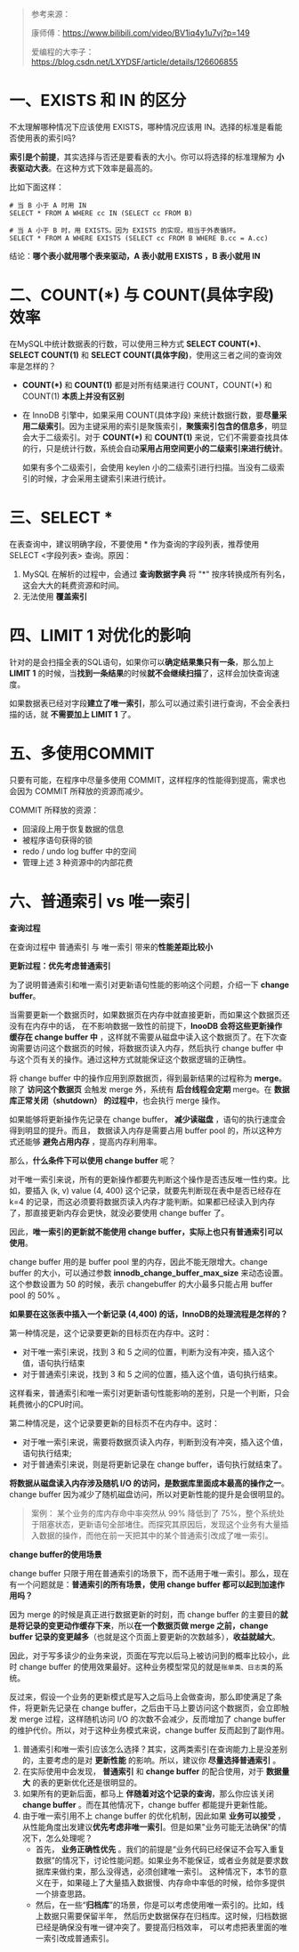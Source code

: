 > 参考来源：
>
> 康师傅：https://www.bilibili.com/video/BV1iq4y1u7vj?p=149
>
> 爱编程的大李子：https://blog.csdn.net/LXYDSF/article/details/126606855

# 一、EXISTS 和 IN 的区分

不太理解哪种情况下应该使用 EXISTS，哪种情况应该用 IN。选择的标准是看能否使用表的索引吗?

**索引是个前提**，其实选择与否还是要看表的大小。你可以将选择的标准理解为 **小表驱动大表**。在这种方式下效率是最高的。

比如下面这样：

```mysql
# 当 B 小于 A 时用 IN
SELECT * FROM A WHERE cc IN (SELECT cc FROM B)

# 当 A 小于 B 时，用 EXISTS。因为 EXISTS 的实现，相当于外表循环。
SELECT * FROM A WHERE EXISTS (SELECT cc FROM B WHERE B.cc = A.cc)
```

结论：**哪个表小就用哪个表来驱动，A 表小就用 EXISTS ，B 表小就用 IN**

# 二、COUNT(*) 与 COUNT(具体字段) 效率

在MySQL中统计数据表的行数，可以使用三种方式 **SELECT COUNT(*)**、**SELECT COUNT(1)** 和 **SELECT COUNT(具体字段)**，使用这三者之间的查询效率是怎样的？

- **COUNT(*)** 和 **COUNT(1)** 都是对所有结果进行 COUNT，COUNT(*) 和 COUNT(1) **本质上并没有区别**

- 在 InnoDB 引擎中，如果采用 COUNT(具体字段) 来统计数据行数，要**尽量采用二级索引**。因为主键采用的索引是聚簇索引，**聚簇索引包含的信息多**，明显会大于二级索引。对于 **COUNT(*)** 和 **COUNT(1)** 来说，它们不需要查找具体的行，只是统计行数，系统会自动**采用占用空间更小的二级索引来进行统计**。

  如果有多个二级索引，会使用 keylen 小的二级索引进行扫描。当没有二级索引的时候，才会采用主键索引来进行统计。

# 三、SELECT *

在表查询中，建议明确字段，不要使用 * 作为查询的字段列表，推荐使用 SELECT <字段列表> 查询。原因：

1. MySQL 在解析的过程中，会通过 **查询数据字典** 将 "*" 按序转换成所有列名，这会大大的耗费资源和时间。
2. 无法使用 **覆盖索引**

# 四、LIMIT 1 对优化的影响

针对的是会扫描全表的SQL语句，如果你可以**确定结果集只有一条**，那么加上 **LIMIT 1** 的时候，当**找到一条结果**的时候**就不会继续扫描**了，这样会加快查询速度。

如果数据表已经对字段**建立了唯一索引**，那么可以通过索引进行查询，不会全表扫描的话，就 **不需要加上 LIMIT 1** 了。

# 五、多使用COMMIT

只要有可能，在程序中尽量多使用 COMMIT，这样程序的性能得到提高，需求也会因为 COMMIT 所释放的资源而减少。

COMMIT 所释放的资源：

- 回滚段上用于恢复数据的信息
- 被程序语句获得的锁
- redo / undo log buffer 中的空间
- 管理上述 3 种资源中的内部花费

# 六、普通索引 vs 唯一索引

**查询过程**

在查询过程中 普通索引 与 唯一索引 带来的**性能差距比较小**

**更新过程：优先考虑普通索引**

为了说明普通索引和唯一索引对更新语句性能的影响这个问题，介绍一下 **change buffer**。

当需要更新一个数据页时，如果数据页在内存中就直接更新，而如果这个数据页还没有在内存中的话， 在不影响数据一致性的前提下，**InooDB 会将这些更新操作缓存在 change buffer 中** ，这样就不需要从磁盘中读入这个数据页了。在下次查询需要访问这个数据页的时候，将数据页读入内存，然后执行 change buffer 中与这个页有关的操作。通过这种方式就能保证这个数据逻辑的正确性。

将 change buffer 中的操作应用到原数据页，得到最新结果的过程称为 **merge**。除了 **访问这个数据页** 会触发 merge 外，系统有 **后台线程会定期** merge。在 **数据库正常关闭（shutdown） 的过程中**，也会执行 merge 操作。

如果能够将更新操作先记录在 change buffer， **减少读磁盘** ，语句的执行速度会得到明显的提升。而且， 数据读入内存是需要占用 buffer pool 的，所以这种方式还能够 **避免占用内存** ，提高内存利用率。

那么，**什么条件下可以使用 change buffer** 呢？

对干唯一索引来说，所有的更新操作都要先判断这个操作是否违反唯一性约束。比如，要插入 (k, v) value (4, 400) 这个记录，就要先判断现在表中是否已经存在 k=4 的记录，而这必须要将数据页读入内存才能判断。如果都已经读入到内存了，那直接更新内存会更快，就没必要使用 change buffer 了。

因此，**唯一索引的更新就不能使用 change buffer，实际上也只有普通索引可以使用**。

change buffer 用的是 buffer pool 里的内存，因此不能无限增大。change buffer 的大小，可以通过参数 **innodb_change_buffer_max_size**  来动态设置。这个参数设置为 50 的时候，表示 changebuffer 的大小最多只能占用 buffer pool 的 50% 。

**如果要在这张表中插入一个新记录 (4,400) 的话，InnoDB的处理流程是怎样的？**

第一种情况是，这个记录要更新的目标页在内存中。这时：

- 对干唯一索引来说，找到 3 和 5 之间的位置，判断为没有冲突，插入这个值，语句执行结束
- 对于普通索引来说，找到 3 和 5 之间的位置，插入这个值，语句执行结束。

这样看来，普通索引和唯一索引对更新语句性能影响的差别，只是一个判断，只会耗费微小的CPU时间。

第二种情况是，这个记录要更新的目标页不在内存中。这时：

- 对于唯一索引来说，需要将数据页读入内存，判断到没有冲突，插入这个值，语句执行结束;
- 对于普通索引来说，则是将更新记录在 change buffer，语句执行就结束了。

**将数据从磁盘读入内存涉及随机 I/O 的访问，是数据库里面成本最高的操作之一**。change buffer 因为减少了随机磁盘访问，所以对更新性能的提升是会很明显的。

> 案例：
> 某个业务的库内存命中率突然从 99% 降低到了 75%，整个系统处于阻塞状态，更新语句全部堵住。而探究其原因后，发现这个业务有大量插入数据的操作，而他在前一天把其中的某个普通索引改成了唯一索引。

**change buffer的使用场景**

change buffer 只限于用在普通索引的场景下，而不适用于唯一索引。那么，现在有一个问题就是：**普通索引的所有场景，使用 change buffer 都可以起到加速作用吗？**

因为 merge 的时候是真正进行数据更新的时刻，而 change buffer 的主要目的**就是将记录的变更动作缓存下来**，所以**在一个数据页做 merge 之前，change buffer 记录的变更越多**（也就是这个页面上要更新的次数越多），**收益就越大**。

因此，对于写多读少的业务来说，页面在写完以后马上被访问到的概率比较小，此时 change buffer 的使用效果最好。这种业务模型常见的就是`账单类、日志类`的系统。

反过来，假设一个业务的更新模式是写入之后马上会做查询，那么即使满足了条件，将更新先记录在 change buffer，之后由干马上要访问这个数据页，会立即触发 merge 过程，这样随机访问 I/O 的次数不会减少，反而增加了 change buffer 的维护代价。所以，对于这种业务模式来说，change buffer 反而起到了副作用。

1. 普通索引和唯一索引应该怎么选择？其实，这两类索引在查询能力上是没差别的，主要考虑的是对 **更新性能** 的影响。所以，建议你 **尽量选择普通索引** 。
2. 在实际使用中会发现， **普通索引** 和 **change buffer** 的配合使用，对于 **数据量大** 的表的更新优化还是很明显的。
3. 如果所有的更新后面，都马上 **伴随着对这个记录的查询**，那么你应该关闭 **change buffer** 。而在其他情况下，change buffer 都能提升更新性能。
4. 由于唯一索引用不上 change buffer 的优化机制，因此如果 **业务可以接受** ，从性能角度出发建议**优先考虑非唯一索引**。但是如果"业务可能无法确保"的情况下，怎么处理呢？
   - 首先， **业务正确性优先** 。我们的前提是“业务代码已经保证不会写入重复数据”的情况下，讨论性能问题。如果业务不能保证，或者业务就是要求数据库来做约束，那么没得选，必须创建唯一索引。 这种情况下，本节的意义在于，如果碰上了大量插入数据慢、内存命中率低的时候，给你多提供一个排查思路。
   - 然后，在一些“**归档库**”的场景，你是可以考虑使用唯一索引的。比如，线上数据只需要保留半年， 然后历史数据保存在归档库。这时候，归档数据已经是确保没有唯一键冲突了。要提高归档效率， 可以考虑把表里面的唯一索引改成普通索引。

